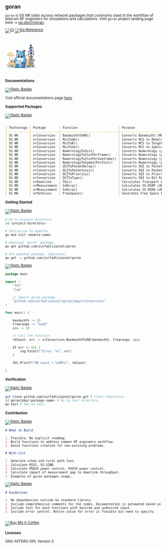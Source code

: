 <span style="line-height: 1;">
<small>

## goran

`goran` is 5G NR radio access network packages that commonly used in the workflow of telecom RF engineers for simulations and calculations. Visit `goran` project landing page here -> [go.dev///goran](https://pkg.go.dev/github.com/zulfadlizainal/goran).

[![CI](https://github.com/zulfadlizainal/goran/actions/workflows/go_pkgtest.yaml/badge.svg)](https://github.com/zulfadlizainal/goran/actions/workflows/go_pkgtest.yaml)
[![Go Reference](https://pkg.go.dev/badge/github.com/zulfadlizainal/goran.svg)](https://pkg.go.dev/github.com/zulfadlizainal/goran)

<br>
<img src="https://raw.githubusercontent.com/zulfadlizainal/goran/main/assets/logo.png" width=20% height=20% />
<br>

#### Documentations

[![Static Badge](https://img.shields.io/badge/goran-Docs-blue)](https://pkg.go.dev/github.com/zulfadlizainal/goran/pkg)

Visit official documentations page [here](https://pkg.go.dev/github.com/zulfadlizainal/goran/pkg). 

#### Supported Packages

[![Static Badge](https://img.shields.io/badge/Packages-8A2BE2)](https://github.com/zulfadlizainal/goran#supported-packages)

```markdown

| Technology | Package       | Function                      | Purpose                                          |
|------------|---------------|-------------------------------|--------------------------------------------------|
| 5G NR      | nrConversion  | BandwidthToRB()               | Converts Bandwidth (MHz) to RB (Count)           |
| 5G NR      | nrConversion  | McsToQm()                     | Converts MCS to Modulation Order (bits/Symbol)   |
| 5G NR      | nrConversion  | McsToR()                      | Converts MCS to Target Code Rate (R)             |
| 5G NR      | nrConversion  | McsToSe()                     | Converts MCS to Spectral Efficiency (bps/Hz)     |
| 5G NR      | nrConversion  | NumerologyToScs()             | Converts Numerology (µ) to SCS (kHz)             |
| 5G NR      | nrConversion  | NumerologyToSlotPerFrame()    | Converts Numerology (µ) to Slot/Frame (Count)    |
| 5G NR      | nrConversion  | NumerologyToSlotPerSubframe() | Converts Numerology (µ) to Slot/Subframe (Count) |
| 5G NR      | nrConversion  | NumerologyToSymbolPerSlot()   | Converts Numerology (µ) to Symbol/Slot (Count)   |
| 5G NR      | nrConversion  | QCIToPacketDelay()            | Converts 5QI to Packet Delay (ms)                |
| 5G NR      | nrConversion  | QCIToPacketLoss()             | Converts 5QI to Packet Loss Rate (%)             |
| 5G NR      | nrConversion  | QCIToPriority()               | Converts 5QI to Priority                         |
| 5G NR      | nrConversion  | QCIToType()                   | Converts 5QI to Bit Rate Type                    |
| 5G NR      | nrDownlink    | Tbs()                         | Calculates Transport Block Size (Bytes)          |
| 5G NR      | nrMeasurement | SsRsrp()                      | Calculates SS-RSRP (dBm)                         |
| 5G NR      | nrMeasurement | SsRsrq()                      | Calculates SS-RSRQ (dB)                          |
| 5G NR      | nrPathloss    | FreeSpace()                   | Generates Free Space Path Loss (dB)              |

```

#### Getting Started

[![Static Badge](https://img.shields.io/badge/Install-8A2BE2)](https://github.com/zulfadlizainal/goran#getting-started)

```bash
# Go to project directory.
cd <project-directory> 

# Initialize Go modules.
go mod init <module-name> 

# Download `goran` package.
go get github.com/zulfadlizainal/goran 

# Get updated package. (Optional)
go get -u github.com/zulfadlizainal/goran
```

[![Static Badge](https://img.shields.io/badge/Use-8A2BE2)](https://github.com/zulfadlizainal/goran#getting-started)

```go
package main

import (
	"fmt"
	"log"

	// Import goran package
	"github.com/zulfadlizainal/goran/pkg/nrConversion"
)

func main() {

	bandwidth := 20
	freqrange := "Sub6" 
	scs := 30 

	// Call the function
	rbCount, err := nrConversion.BandwidthToRB(bandwidth, freqrange, scs)

	if err != nil {
		log.Fatalf("Error: %v", err)
	}

	fmt.Printf("RB count = %vRB\n", rbCount)

}
```

#### Verification

[![Static Badge](https://img.shields.io/badge/Test-8A2BE2)](https://github.com/zulfadlizainal/goran#verification)

```bash
git clone github.com/zulfadlizainal/goran.git # Clone repository.
cd goran/pkg/<package-name> # Go to test directory.
go test # Run Go test.
```

#### Contribution

[![Static Badge](https://img.shields.io/badge/Roadmap-8A2BE2)](https://github.com/zulfadlizainal/goran#contribution)

```markdown
# What to Build

1. Flexible. No explicit roadmap. 
2. Build functions to address common RF engineers workflow.
3. Avoid functions creation for non-existing problems.
```

```markdown
# Wish List

1. Generate urban and rural path loss.
2. Calculate RSSI, SS-SINR.
3. Calculate PRACH power control, PUSCH power control. 
4. Calculate impact of measurement gap to downlink throughput.
5. Examples of goran packages usage.
```

[![Static Badge](https://img.shields.io/badge/Coding-8A2BE2)](https://github.com/zulfadlizainal/goran#contribution)

```markdown
# Guidelines

1. No dependencies outside Go standard library.
2. Include comprehensive comments for the codes. Documentation is automated based on the comments.
3. Include test for each functions with desired and undesired input.
4. Include error control. Return value for error is flexible but need to specify.
```

<br><a href="https://www.buymeacoffee.com/zulfadlizainal" target="blank"><img src="https://cdn.ko-fi.com/cdn/kofi2.png?v=2" alt="Buy Me A Coffee" height="37.5" width="127.5"></a>

#### Licenses

GNU AFFERO GPL Version 3

</small>
</span>
